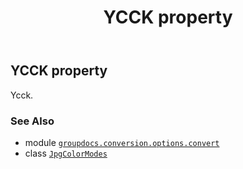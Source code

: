﻿---
title: YCCK property
second_title: GroupDocs.Conversion for Python via .NET API References
description: 
type: docs
weight: 90
url: /python-net/groupdocs.conversion.options.convert/jpgcolormodes/ycck/
is_root: false
---

## YCCK property


Ycck.

### See Also
* module [`groupdocs.conversion.options.convert`](../../)
* class [`JpgColorModes`](/conversion/python-net/groupdocs.conversion.options.convert/jpgcolormodes)
